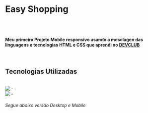 <h1>Easy Shopping</h1>
<br>
<br>
<h4>  Meu primeiro Projeto Mobile responsivo usando a mesclagen das linguagens e tecnologias HTML e CSS que aprendi no <a href="https://rodolfomori.com.br/devclub">DEVCLUB</a></h2>
<br>
<h2>Tecnologias Utilizadas</h2>
<br>
- <img align="left" src="https://img.shields.io/badge/HTML5-E34F26?style=for-the-badge&logo=html5&logoColor=white">
<br>
- <img align="left" src="https://img.shields.io/badge/CSS3-1572B6?style=for-the-badge&logo=css3&logoColor=white">
<br>
<h6>Segue abaixo versão Desktop e Mobile</h6>
<br>
